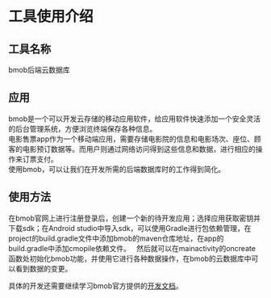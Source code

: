  # 工具使用介绍

 ## 工具名称
bmob后端云数据库

 ## 应用
bmob是一个可以开发云存储的移动应用软件，给应用软件快速添加一个安全灵活的后台管理系统，方便浏览终端保存各种信息。  
电影售票app作为一个移动端应用，需要存储电影院的信息和电影场次、座位、顾客的电影预订数据等。而用户则通过网络访问得到这些信息和数据，进行相应的操作来订票支付。  
使用bmob，可以让我们在开发所需的后端数据库时的工作得到简化。

 ## 使用方法
在bmob官网上进行注册登录后，创建一个新的待开发应用；选择应用获取密钥并下载sdk；在Android studio中导入sdk，可以使用Gradle进行包依赖管理，在project的build.gradle文件中添加bmob的maven仓库地址，在app的build.gradle中添加cmopile依赖文件。  
然后就可以在mainactivity的oncreate函数处初始化bmob功能，并使用它进行各种数据操作，在bmob的云数据库中可以看到数据的变更。

具体的开发还需要继续学习bmob官方提供的[开发文档](http://doc.bmob.cn/data/android/develop_doc/)。
